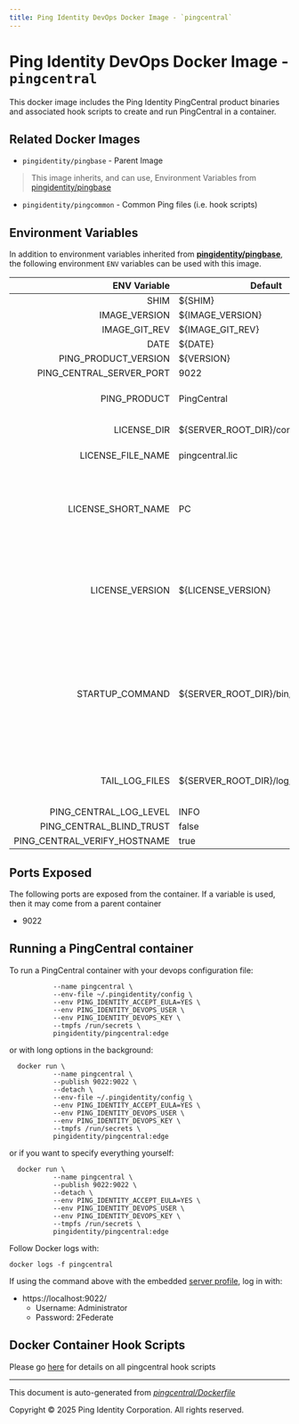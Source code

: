 ```yaml
---
title: Ping Identity DevOps Docker Image - `pingcentral`
---
```



# Ping Identity DevOps Docker Image - `pingcentral`

This docker image includes the Ping Identity PingCentral product binaries
and associated hook scripts to create and run PingCentral in a container.

## Related Docker Images
- `pingidentity/pingbase` - Parent Image
> This image inherits, and can use, Environment Variables from [pingidentity/pingbase](https://devops.pingidentity.com/docker-images/pingbase/)
- `pingidentity/pingcommon` - Common Ping files (i.e. hook scripts)


## Environment Variables
In addition to environment variables inherited from **[pingidentity/pingbase](https://devops.pingidentity.com/docker-images/pingbase/)**,
the following environment `ENV` variables can be used with
this image.

|                 ENV Variable | Default                                | Description                                                                                 |
| ---------------------------: | -------------------------------------- | ------------------------------------------------------------------------------------------- |
|                         SHIM | ${SHIM}                                |                                                                                             |
|                IMAGE_VERSION | ${IMAGE_VERSION}                       |                                                                                             |
|                IMAGE_GIT_REV | ${IMAGE_GIT_REV}                       |                                                                                             |
|                         DATE | ${DATE}                                |                                                                                             |
|         PING_PRODUCT_VERSION | ${VERSION}                             |                                                                                             |
|     PING_CENTRAL_SERVER_PORT | 9022                                   |                                                                                             |
|                 PING_PRODUCT | PingCentral                            | Ping product name                                                                           |
|                  LICENSE_DIR | ${SERVER_ROOT_DIR}/conf                | License directory                                                                           |
|            LICENSE_FILE_NAME | pingcentral.lic                        | Name of license file                                                                        |
|           LICENSE_SHORT_NAME | PC                                     | Short name used when retrieving license from License Server                                 |
|              LICENSE_VERSION | ${LICENSE_VERSION}                     | Version used when retrieving license from License Server                                    |
|              STARTUP_COMMAND | ${SERVER_ROOT_DIR}/bin/run.sh          | The command that the entrypoint will execute in the foreground to instantiate the container |
|               TAIL_LOG_FILES | ${SERVER_ROOT_DIR}/log/application.log | Files tailed once container has started                                                     |
|       PING_CENTRAL_LOG_LEVEL | INFO                                   |                                                                                             |
|     PING_CENTRAL_BLIND_TRUST | false                                  |                                                                                             |
| PING_CENTRAL_VERIFY_HOSTNAME | true                                   |                                                                                             |

## Ports Exposed

The following ports are exposed from the container.  If a variable is
used, then it may come from a parent container

- 9022

## Running a PingCentral container
To run a PingCentral container with your devops configuration file:
```shell docker run -Pt \
           --name pingcentral \
           --env-file ~/.pingidentity/config \
           --env PING_IDENTITY_ACCEPT_EULA=YES \
           --env PING_IDENTITY_DEVOPS_USER \
           --env PING_IDENTITY_DEVOPS_KEY \
           --tmpfs /run/secrets \
           pingidentity/pingcentral:edge
```
or with long options in the background:
```shell
  docker run \
           --name pingcentral \
           --publish 9022:9022 \
           --detach \
           --env-file ~/.pingidentity/config \
           --env PING_IDENTITY_ACCEPT_EULA=YES \
           --env PING_IDENTITY_DEVOPS_USER \
           --env PING_IDENTITY_DEVOPS_KEY \
           --tmpfs /run/secrets \
           pingidentity/pingcentral:edge
```

or if you want to specify everything yourself:
```shell
  docker run \
           --name pingcentral \
           --publish 9022:9022 \
           --detach \
           --env PING_IDENTITY_ACCEPT_EULA=YES \
           --env PING_IDENTITY_DEVOPS_USER \
           --env PING_IDENTITY_DEVOPS_KEY \
           --tmpfs /run/secrets \
           pingidentity/pingcentral:edge
```

Follow Docker logs with:

``` shell
docker logs -f pingcentral
```

If using the command above with the embedded [server profile](https://devops.pingidentity.com/reference/config/), log in with:
* https://localhost:9022/
  * Username: Administrator
  * Password: 2Federate

## Docker Container Hook Scripts

Please go [here](https://github.com/pingidentity/pingidentity-devops-getting-started/tree/master/docs/docker-images/pingcentral/hooks/README.md) for details on all pingcentral hook scripts

---
This document is auto-generated from _[pingcentral/Dockerfile](https://github.com/pingidentity/pingidentity-docker-builds/blob/master/pingcentral/Dockerfile)_

Copyright © 2025 Ping Identity Corporation. All rights reserved.
